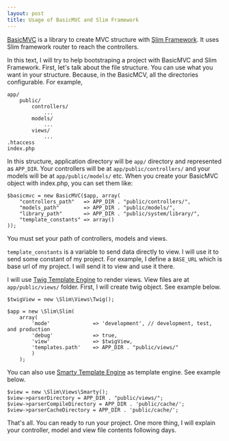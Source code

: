 ```yaml
---
layout: post
title: Usage of BasicMVC and Slim Framework
---
```


[BasicMVC](https://github.com/hkulekci/basicmvc) is a library to create MVC
structure with [Slim Framework](http://slimframework.com/). It uses Slim
framework router to reach the controllers.

In this text, I will try to help bootstraping a project with BasicMVC and Slim
Framework. First, let's talk about the file structure. You can use what you want
in your structure. Because, in the BasicMCV, all the directories configurable.
For example,

    app/
        public/
            controllers/
                ...
            models/
                ...
            views/
                ...
    .htaccess
    index.php

In this structure, application directory will be `app/` directory and
represented as `APP_DIR`. Your controllers will be at `app/public/controllers/`
and your models will be at `app/public/models/` etc. When you create your
BasicMVC object with index.php, you can set them like:

    $basicmvc = new BasicMVC($app, array(
        "controllers_path"   => APP_DIR . "public/controllers/",
        "models_path"        => APP_DIR . "public/models/",
        "library_path"       => APP_DIR . "public/system/library/",
        "template_constants" => array()
    ));

You must set your path of controllers, models and views.

`template_constants` is a variable to send data directly to view. I will use it
to send some constant of my project. For example, I define a `BASE_URL` which
is base url of my project. I will send it to view and use it there.

I will use [Twig Template Engine](http://twig.sensiolabs.org/) to render views.
View files are at `app/public/views/` folder. First, I will create twig object.
See example below.

    $twigView = new \Slim\Views\Twig();

    $app = new \Slim\Slim(
        array(
            'mode'              => 'development', // development, test, and production
            'debug'             => true,
            'view'              => $twigView,
            'templates.path'    => APP_DIR . "public/views/"
            )
        );

You can also use [Smarty Template Engine](http://www.smarty.net/) as template
engine. See example below.

    $view = new \Slim\Views\Smarty();
    $view->parserDirectory = APP_DIR . "public/views/";
    $view->parserCompileDirectory = APP_DIR . 'public/cache/';
    $view->parserCacheDirectory = APP_DIR . 'public/cache/';

That's all. You can ready to run your project. One more thing, I will explain
your controller, model and view file contents following days.
